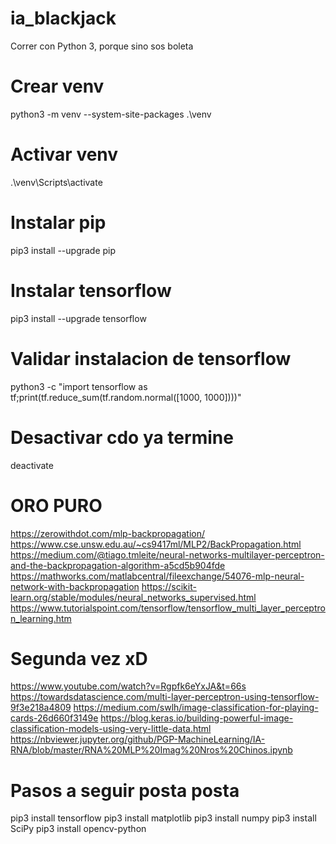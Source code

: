 # ia_blackjack
Correr con Python 3, porque sino sos boleta

# Crear venv
python3 -m venv --system-site-packages .\venv

# Activar venv
.\venv\Scripts\activate

# Instalar pip
pip3 install --upgrade pip

# Instalar tensorflow
pip3 install --upgrade tensorflow

# Validar instalacion de tensorflow
python3 -c "import tensorflow as tf;print(tf.reduce_sum(tf.random.normal([1000, 1000])))"

# Desactivar cdo ya termine
deactivate

# ORO PURO
https://zerowithdot.com/mlp-backpropagation/
https://www.cse.unsw.edu.au/~cs9417ml/MLP2/BackPropagation.html
https://medium.com/@tiago.tmleite/neural-networks-multilayer-perceptron-and-the-backpropagation-algorithm-a5cd5b904fde
https://mathworks.com/matlabcentral/fileexchange/54076-mlp-neural-network-with-backpropagation
https://scikit-learn.org/stable/modules/neural_networks_supervised.html
https://www.tutorialspoint.com/tensorflow/tensorflow_multi_layer_perceptron_learning.htm

# Segunda vez xD
https://www.youtube.com/watch?v=Rgpfk6eYxJA&t=66s
https://towardsdatascience.com/multi-layer-perceptron-using-tensorflow-9f3e218a4809
https://medium.com/swlh/image-classification-for-playing-cards-26d660f3149e
https://blog.keras.io/building-powerful-image-classification-models-using-very-little-data.html
https://nbviewer.jupyter.org/github/PGP-MachineLearning/IA-RNA/blob/master/RNA%20MLP%20Imag%20Nros%20Chinos.ipynb

# Pasos a seguir posta posta
pip3 install tensorflow
pip3 install matplotlib
pip3 install numpy
pip3 install SciPy
pip3 install opencv-python